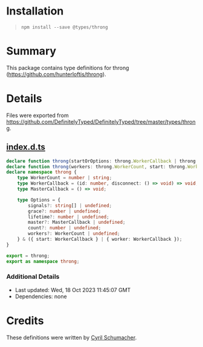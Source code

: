# Installation
> `npm install --save @types/throng`

# Summary
This package contains type definitions for throng (https://github.com/hunterloftis/throng).

# Details
Files were exported from https://github.com/DefinitelyTyped/DefinitelyTyped/tree/master/types/throng.
## [index.d.ts](https://github.com/DefinitelyTyped/DefinitelyTyped/tree/master/types/throng/index.d.ts)
````ts
declare function throng(startOrOptions: throng.WorkerCallback | throng.Options): Promise<void>;
declare function throng(workers: throng.WorkerCount, start: throng.WorkerCallback): Promise<void>;
declare namespace throng {
    type WorkerCount = number | string;
    type WorkerCallback = (id: number, disconnect: () => void) => void;
    type MasterCallback = () => void;

    type Options = {
        signals?: string[] | undefined;
        grace?: number | undefined;
        lifetime?: number | undefined;
        master?: MasterCallback | undefined;
        count?: number | undefined;
        workers?: WorkerCount | undefined;
    } & ({ start: WorkerCallback } | { worker: WorkerCallback });
}

export = throng;
export as namespace throng;

````

### Additional Details
 * Last updated: Wed, 18 Oct 2023 11:45:07 GMT
 * Dependencies: none

# Credits
These definitions were written by [Cyril Schumacher](https://github.com/cyrilschumacher).
